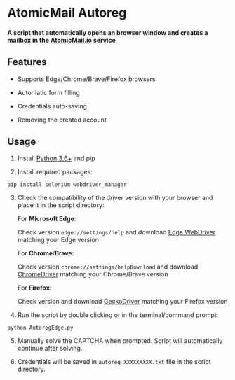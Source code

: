 # AtomicMail Autoreg

#### A script that automatically opens an browser window and creates a mailbox in the [AtomicMail.io](https://atomicmail.io/) service

## Features

- Supports Edge/Chrome/Brave/Firefox browsers

- Automatic form filling

- Credentials auto-saving

- Removing the created account

## Usage

1. Install [Python 3.6+](https://www.python.org/downloads/windows/) and pip

2. Install required packages:

```
pip install selenium webdriver_manager
```

3. Check the compatibility of the driver version with your browser and place it in the script directory:

	For **Microsoft Edge**:

	Check version `edge://settings/help` and download [Edge WebDriver](https://developer.microsoft.com/en-us/microsoft-edge/tools/webdriver/) matching your Edge version

	For **Chrome**/**Brave**:

	Check version `chrome://settings/helpDownload` and download [СhromeDriver](https://developer.chrome.com/docs/chromedriver/downloads) matching your Chrome/Brave version
	
	For **Firefox**:

	Check version and download [GeckoDriver](https://github.com/mozilla/geckodriver/releases) matching your Firefox version

5. Run the script by double clicking or in the terminal/command prompt:

```
python AutoregEdge.py
```

5. Manually solve the CAPTCHA when prompted. Script will automatically continue after solving.

6. Credentials will be saved in `autoreg_XXXXXXXXX.txt` file in the script directory.
